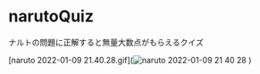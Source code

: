 # narutoQuiz
ナルトの問題に正解すると無量大数点がもらえるクイズ

[naruto 2022-01-09 21.40.28.gif](![naruto 2022-01-09 21 40 28](https://github.com/ponponnsan/narutoQuiz/assets/61935109/b6b8d5b9-6835-4057-afbd-469c6180542c)
)
